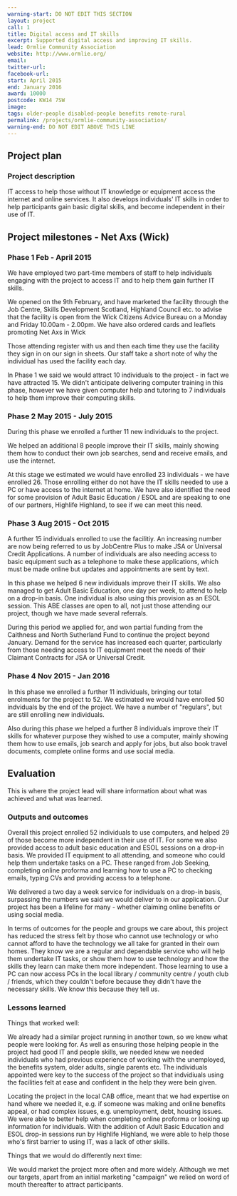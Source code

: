 ```yaml
---
warning-start: DO NOT EDIT THIS SECTION
layout: project
call: 1
title: Digital access and IT skills
excerpt: Supported digital access and improving IT skills.
lead: Ormlie Community Association
website: http://www.ormlie.org/
email: 
twitter-url: 
facebook-url: 
start: April 2015
end: January 2016
award: 10000
postcode: KW14 7SW
image:
tags: older-people disabled-people benefits remote-rural
permalink: /projects/ormlie-community-association/
warning-end: DO NOT EDIT ABOVE THIS LINE
---
```


## Project plan

### Project description

IT access to help those without IT knowledge or equipment access the internet and online services.  It also develops individuals' IT skills in order to help participants gain basic digital skills, and become independent in their use of IT.


## Project milestones - Net Axs (Wick)

### Phase 1  Feb - April 2015

We have employed two part-time members of staff to help individuals engaging with the project to access IT and to help them gain further IT skills.

We opened on the 9th February, and have marketed the facility through the Job Centre, Skills Development Scotland, Highland Council etc. to advise that the facility is open from the Wick Citizens Advice Bureau on a Monday and Friday 10.00am - 2.00pm.  We have also ordered cards and leaflets promoting Net Axs in Wick

Those attending register with us and then each time they use the facility they sign in on our sign in sheets.  Our staff take a short note of why the individual has used the facility each day.

In Phase 1 we said we would attract 10 individuals to the project - in fact we have attracted 15.  We didn't anticipate delivering computer training in this phase, however we have given computer help and tutoring to 7 individuals to help them improve their computing skills.    

### Phase 2  May 2015 - July 2015

During this phase we enrolled a further 11 new individuals to the project.  

We helped an additional 8 people improve their IT skills, mainly showing them how to conduct their own job searches, send and receive emails, and use the internet.  

At this stage we estimated we would have enrolled 23 individuals - we have enrolled 26.  Those enrolling either do not have the IT skills needed to use a PC or have access to the internet at home.  We have also identified the need for some provision of Adult Basic Education / ESOL and are speaking to one of our partners, Highlife Highland, to see if we can meet this need.  

### Phase 3  Aug 2015 - Oct 2015

A further 15 individuals enrolled to use the facilitiy.  An increasing number are now being referred to us by JobCentre Plus to make JSA or Universal Credit Applications.  A number of individuals are also needing access to basic equipment such as a telephone to make these applications, which must be made online but updates and appointments are sent by text.  

In this phase we helped 6 new individuals improve their IT skills.  We also managed to get Adult Basic Education, one day per week, to attend to help on a drop-in basis.  One individual is also using this provision as an ESOL session.  This ABE classes are open to all, not just those attending our project, though we have made several referrals.  

During this period we applied for, and won partial funding from the Caithness and North Sutherland Fund to continue the project beyond January.  Demand for the service has increased each quarter, particularly from those needing access to IT equipment meet the needs of their Claimant Contracts for JSA or Universal Credit.

### Phase 4  Nov 2015 - Jan 2016

In this phase we enrolled a further 11 individuals, bringing our total enrolments for the project to 52.  We estimated we would have enrolled 50 indviduals by the end of the project. We have a number of "regulars", but are still enrolling new individuals.

Also during this phase we helped a further 8 individuals improve their IT skills for whatever purpose they wished to use a computer, mainly showing them how to use emails, job search and apply for jobs, but also book travel documents, complete online forms and use social media.



## Evaluation

This is where the project lead will share information about what was achieved and what was learned.

### Outputs and outcomes

Overall this project enrolled 52 individuals to use computers, and helped 29 of those become more independent in their use of IT.  For some we also provided access to adult basic education and ESOL sessions on a drop-in basis.  We provided IT equipment to all attending, and someone who could help them undertake tasks on a PC.  These ranged from Job Seeking, completing online proforma and learning how to use a PC to checking emails, typing CVs and providing access to a telephone.

We delivered a two day a week service for individuals on a drop-in basis, surpassing the numbers we said we would deliver to in our application.  Our project has been a lifeline for many - whether claiming online benefits or using social media.

In terms of outcomes for the people and groups we care about, this project has reduced the stress felt by those who cannot use technology or who cannot afford to have the technology we all take for granted in their own homes.  They know we are a regular and dependable service who will help them undertake IT tasks, or show them how to use technology and how the skills they learn can make them more independent.  Those learning to use a PC can now access PCs in the local library / community centre / youth club / friends, which they couldn't before because they didn't have the necessary skills.   We know this because they tell us.

### Lessons learned

Things that worked well:

We already had a similar project running in another town, so we knew what people were looking for.  As well as ensuring those helping people in the project had good IT and people skills, we needed knew we needed individuals who had previous experience of working with the unemployed, the benefits system, older adults, single parents etc.  The individuals appointed were key to the success of the project so that indvidiuals using the facilities felt at ease and confident in the help they were bein given.

Locating the project in the local CAB office, meant that we had expertise on hand where we needed it, e.g. if someone was making and online benefits appeal, or had complex issues, e.g. unemployment, debt, housing issues.  We were able to better help when completing online proforma or looking up information for individuals.  With the addition of Adult Basic Education and ESOL drop-in sessions run by Highlife Highland, we were able to help those who's first barrier to using IT, was a lack of other skills.


Things that we would do differently next time:

We would market the project more often and more widely.  Although we met our targets, apart from an initial marketing "campaign" we relied on word of mouth thereafter to attract participants.  


